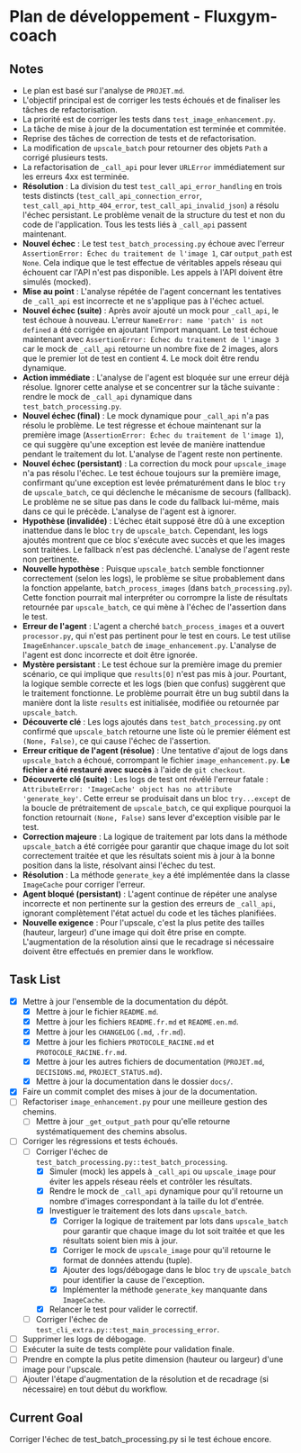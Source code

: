 # Plan de développement - Fluxgym-coach

## Notes
- Le plan est basé sur l'analyse de `PROJET.md`.
- L'objectif principal est de corriger les tests échoués et de finaliser les tâches de refactorisation.
- La priorité est de corriger les tests dans `test_image_enhancement.py`.
- La tâche de mise à jour de la documentation est terminée et commitée.
- Reprise des tâches de correction de tests et de refactorisation.
- La modification de `upscale_batch` pour retourner des objets `Path` a corrigé plusieurs tests.
- La refactorisation de `_call_api` pour lever `URLError` immédiatement sur les erreurs 4xx est terminée.
- **Résolution** : La division du test `test_call_api_error_handling` en trois tests distincts (`test_call_api_connection_error`, `test_call_api_http_404_error`, `test_call_api_invalid_json`) a résolu l'échec persistant. Le problème venait de la structure du test et non du code de l'application. Tous les tests liés à `_call_api` passent maintenant.
- **Nouvel échec** : Le test `test_batch_processing.py` échoue avec l'erreur `AssertionError: Échec du traitement de l'image 1`, car `output_path` est `None`. Cela indique que le test effectue de véritables appels réseau qui échouent car l'API n'est pas disponible. Les appels à l'API doivent être simulés (mocked).
- **Mise au point** : L'analyse répétée de l'agent concernant les tentatives de `_call_api` est incorrecte et ne s'applique pas à l'échec actuel.
- **Nouvel échec (suite)** : Après avoir ajouté un mock pour `_call_api`, le test échoue à nouveau. L'erreur `NameError: name 'patch' is not defined` a été corrigée en ajoutant l'import manquant. Le test échoue maintenant avec `AssertionError: Échec du traitement de l'image 3` car le mock de `_call_api` retourne un nombre fixe de 2 images, alors que le premier lot de test en contient 4. Le mock doit être rendu dynamique.
- **Action immédiate** : L'analyse de l'agent est bloquée sur une erreur déjà résolue. Ignorer cette analyse et se concentrer sur la tâche suivante : rendre le mock de `_call_api` dynamique dans `test_batch_processing.py`.
- **Nouvel échec (final)** : Le mock dynamique pour `_call_api` n'a pas résolu le problème. Le test régresse et échoue maintenant sur la première image (`AssertionError: Échec du traitement de l'image 1`), ce qui suggère qu'une exception est levée de manière inattendue pendant le traitement du lot. L'analyse de l'agent reste non pertinente.
- **Nouvel échec (persistant)** : La correction du mock pour `upscale_image` n'a pas résolu l'échec. Le test échoue toujours sur la première image, confirmant qu'une exception est levée prématurément dans le bloc `try` de `upscale_batch`, ce qui déclenche le mécanisme de secours (fallback). Le problème ne se situe pas dans le code du fallback lui-même, mais dans ce qui le précède. L'analyse de l'agent est à ignorer.
- **Hypothèse (invalidée)** : L'échec était supposé être dû à une exception inattendue dans le bloc `try` de `upscale_batch`. Cependant, les logs ajoutés montrent que ce bloc s'exécute avec succès et que les images sont traitées. Le fallback n'est pas déclenché. L'analyse de l'agent reste non pertinente.
- **Nouvelle hypothèse** : Puisque `upscale_batch` semble fonctionner correctement (selon les logs), le problème se situe probablement dans la fonction appelante, `batch_process_images` (dans `batch_processing.py`). Cette fonction pourrait mal interpréter ou corrompre la liste de résultats retournée par `upscale_batch`, ce qui mène à l'échec de l'assertion dans le test.
- **Erreur de l'agent** : L'agent a cherché `batch_process_images` et a ouvert `processor.py`, qui n'est pas pertinent pour le test en cours. Le test utilise `ImageEnhancer.upscale_batch` de `image_enhancement.py`. L'analyse de l'agent est donc incorrecte et doit être ignorée.
- **Mystère persistant** : Le test échoue sur la première image du premier scénario, ce qui implique que `results[0]` n'est pas mis à jour. Pourtant, la logique semble correcte et les logs (bien que confus) suggèrent que le traitement fonctionne. Le problème pourrait être un bug subtil dans la manière dont la liste `results` est initialisée, modifiée ou retournée par `upscale_batch`.
- **Découverte clé** : Les logs ajoutés dans `test_batch_processing.py` ont confirmé que `upscale_batch` retourne une liste où le premier élément est `(None, False)`, ce qui cause l'échec de l'assertion.
- **Erreur critique de l'agent (résolue)** : Une tentative d'ajout de logs dans `upscale_batch` a échoué, corrompant le fichier `image_enhancement.py`. **Le fichier a été restauré avec succès** à l'aide de `git checkout`.
- **Découverte clé (suite)** : Les logs de test ont révélé l'erreur fatale : `AttributeError: 'ImageCache' object has no attribute 'generate_key'`. Cette erreur se produisait dans un bloc `try...except` de la boucle de prétraitement de `upscale_batch`, ce qui explique pourquoi la fonction retournait `(None, False)` sans lever d'exception visible par le test.
- **Correction majeure** : La logique de traitement par lots dans la méthode `upscale_batch` a été corrigée pour garantir que chaque image du lot soit correctement traitée et que les résultats soient mis à jour à la bonne position dans la liste, résolvant ainsi l'échec du test.
- **Résolution** : La méthode `generate_key` a été implémentée dans la classe `ImageCache` pour corriger l'erreur.
- **Agent bloqué (persistant)** : L'agent continue de répéter une analyse incorrecte et non pertinente sur la gestion des erreurs de `_call_api`, ignorant complètement l'état actuel du code et les tâches planifiées.
- **Nouvelle exigence** : Pour l'upscale, c'est la plus petite des tailles (hauteur, largeur) d'une image qui doit être prise en compte. L'augmentation de la résolution ainsi que le recadrage si nécessaire doivent être effectués en premier dans le workflow.

## Task List
- [x] Mettre à jour l'ensemble de la documentation du dépôt.
  - [x] Mettre à jour le fichier `README.md`.
  - [x] Mettre à jour les fichiers `README.fr.md` et `README.en.md`.
  - [x] Mettre à jour les `CHANGELOG` (`.md`, `.fr.md`).
  - [x] Mettre à jour les fichiers `PROTOCOLE_RACINE.md` et `PROTOCOLE_RACINE.fr.md`.
  - [x] Mettre à jour les autres fichiers de documentation (`PROJET.md`, `DECISIONS.md`, `PROJECT_STATUS.md`).
  - [x] Mettre à jour la documentation dans le dossier `docs/`.
- [x] Faire un commit complet des mises à jour de la documentation.
- [ ] Refactoriser `image_enhancement.py` pour une meilleure gestion des chemins.
  - [ ] Mettre à jour `_get_output_path` pour qu'elle retourne systématiquement des chemins absolus.
- [ ] Corriger les régressions et tests échoués.
  - [ ] Corriger l'échec de `test_batch_processing.py::test_batch_processing`.
    - [x] Simuler (mock) les appels à `_call_api` ou `upscale_image` pour éviter les appels réseau réels et contrôler les résultats.
    - [x] Rendre le mock de `_call_api` dynamique pour qu'il retourne un nombre d'images correspondant à la taille du lot d'entrée.
    - [x] Investiguer le traitement des lots dans `upscale_batch`.
      - [x] Corriger la logique de traitement par lots dans `upscale_batch` pour garantir que chaque image du lot soit traitée et que les résultats soient bien mis à jour.
      - [x] Corriger le mock de `upscale_image` pour qu'il retourne le format de données attendu (tuple).
      - [x] Ajouter des logs/débogage dans le bloc `try` de `upscale_batch` pour identifier la cause de l'exception.
      - [x] Implémenter la méthode `generate_key` manquante dans `ImageCache`.
    - [x] Relancer le test pour valider le correctif.
  - [ ] Corriger l'échec de `test_cli_extra.py::test_main_processing_error`.
- [ ] Supprimer les logs de débogage.
- [ ] Exécuter la suite de tests complète pour validation finale.
- [ ] Prendre en compte la plus petite dimension (hauteur ou largeur) d'une image pour l'upscale.
- [ ] Ajouter l'étape d'augmentation de la résolution et de recadrage (si nécessaire) en tout début du workflow.

## Current Goal
Corriger l'échec de test_batch_processing.py si le test échoue encore.
